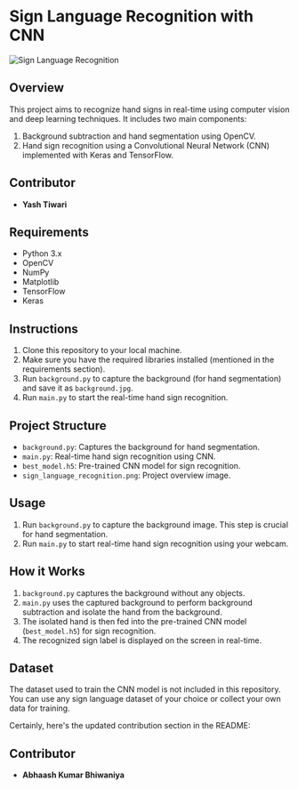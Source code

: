 # Sign Language Recognition with CNN
![Sign Language Recognition](https://github.com/abhaashb0801/Sign-Language-Recognition-with-CNN/blob/main/sign_language_recognition.png)

## Overview
This project aims to recognize hand signs in real-time using computer vision and deep learning techniques. It includes two main components: 
1. Background subtraction and hand segmentation using OpenCV.
2. Hand sign recognition using a Convolutional Neural Network (CNN) implemented with Keras and TensorFlow.

## Contributor
- **Yash Tiwari**

## Requirements
- Python 3.x
- OpenCV
- NumPy
- Matplotlib
- TensorFlow
- Keras

## Instructions
1. Clone this repository to your local machine.
2. Make sure you have the required libraries installed (mentioned in the requirements section).
3. Run `background.py` to capture the background (for hand segmentation) and save it as `background.jpg`.
4. Run `main.py` to start the real-time hand sign recognition.

## Project Structure
- `background.py`: Captures the background for hand segmentation.
- `main.py`: Real-time hand sign recognition using CNN.
- `best_model.h5`: Pre-trained CNN model for sign recognition.
- `sign_language_recognition.png`: Project overview image.

## Usage
1. Run `background.py` to capture the background image. This step is crucial for hand segmentation.
2. Run `main.py` to start real-time hand sign recognition using your webcam.

## How it Works
1. `background.py` captures the background without any objects.
2. `main.py` uses the captured background to perform background subtraction and isolate the hand from the background.
3. The isolated hand is then fed into the pre-trained CNN model (`best_model.h5`) for sign recognition.
4. The recognized sign label is displayed on the screen in real-time.

## Dataset
The dataset used to train the CNN model is not included in this repository. You can use any sign language dataset of your choice or collect your own data for training.

Certainly, here's the updated contribution section in the README:

## Contributor
- **Abhaash Kumar Bhiwaniya**
